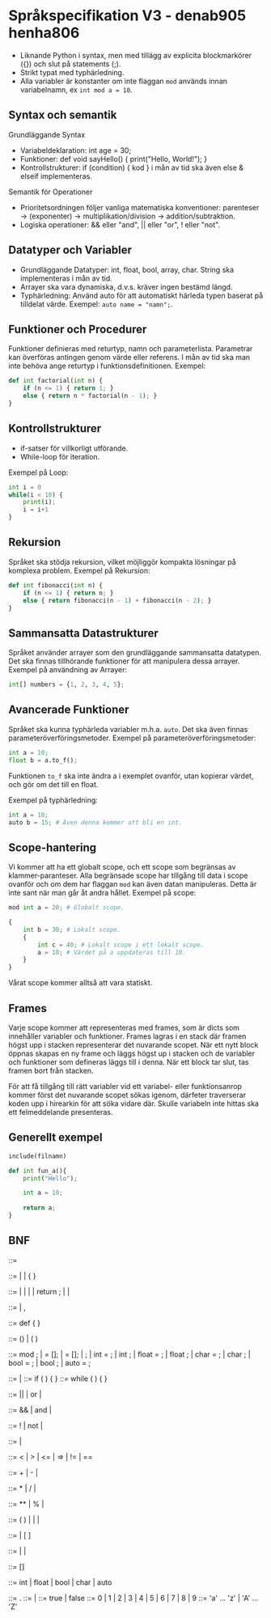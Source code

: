 # Språkspecifikation V3 - denab905 henha806
- Liknande Python i syntax, men med tillägg av explicita blockmarkörer ({}) och slut på statements (;).
- Strikt typat med typhärledning.
- Alla variabler är konstanter om inte flaggan `mod` används innan variabelnamn, ex `int mod a = 10`.

## Syntax och semantik
Grundläggande Syntax
- Variabeldeklaration: int age = 30;
- Funktioner: def void sayHello() { print("Hello, World!"); }
- Kontrollstrukturer: if (condition) { kod } i mån av tid ska även else & elseif implementeras.

Semantik för Operationer
- Prioritetsordningen följer vanliga matematiska konventioner: parenteser -> (exponenter) -> multiplikation/division -> addition/subtraktion.
- Logiska operationer: && eller "and", || eller "or", ! eller "not".

## Datatyper och Variabler
- Grundläggande Datatyper: int, float, bool, array, char. String ska implementeras i mån av tid.
- Arrayer ska vara dynamiska, d.v.s. kräver ingen bestämd längd.
- Typhärledning: Använd auto för att automatiskt härleda typen baserat på tilldelat värde. Exempel: `auto name = "namn";`.

## Funktioner och Procedurer
Funktioner definieras med returtyp, namn och parameterlista. Parametrar kan överföras antingen genom värde eller referens. I mån av tid ska man inte behöva ange returtyp i funktionsdefinitionen. <!-- Ska vara språkbestämt -->
Exempel:

``` python
def int factorial(int n) {
    if (n <= 1) { return 1; }
    else { return n * factorial(n - 1); }
}
```

## Kontrollstrukturer
- if-satser för villkorligt utförande.
- While-loop för iteration.

Exempel på Loop:

``` python
int i = 0
while(i < 10) {
    print(i);
    i = i+1
}
```

## Rekursion
Språket ska stödja rekursion, vilket möjliggör kompakta lösningar på komplexa problem.
Exempel på Rekursion:

``` python
def int fibonacci(int n) {
    if (n <= 1) { return n; }
    else { return fibonacci(n - 1) + fibonacci(n - 2); }
}
```

## Sammansatta Datastrukturer
Språket använder arrayer som den grundläggande sammansatta datatypen. Det ska finnas tillhörande funktioner för att manipulera dessa arrayer.
Exempel på användning av Arrayer:

``` python
int[] numbers = {1, 2, 3, 4, 5};
```

## Avancerade Funktioner
Språket ska kunna typhärleda variabler m.h.a. `auto`. Det ska även finnas parameteröverföringsmetoder.
Exempel på parameteröverföringsmetoder:
``` python
int a = 10;
float b = a.to_f();
```
Funktionen `to_f` ska inte ändra a i exemplet ovanför, utan kopierar värdet, och gör om det till en float.

Exempel på typhärledning:
``` python
int a = 10; 
auto b = 15; # Även denna kommer att bli en int.
```

## Scope-hantering
Vi kommer att ha ett globalt scope, och ett scope som begränsas av klammer-paranteser. Alla begränsade scope har tillgång till data i scope ovanför och om dem har flaggan `mod` kan även datan manipuleras. Detta är inte sant när man går åt andra hållet.
Exempel på scope:
``` python
mod int a = 20; # Globalt scope.

{
    int b = 30; # Lokalt scope.
    {
        int c = 40; # Lokalt scope i ett lokalt scope.
        a = 10; # Värdet på a uppdateras till 10.
    }
}
```
Vårat scope kommer alltså att vara statiskt.

## Frames
Varje scope kommer att representeras med frames, som är dicts som innehåller variabler och funktioner.
Frames lagras i en stack där framen högst upp i stacken representerar det nuvarande scopet.
När ett nytt block öppnas skapas en ny frame och läggs högst up i stacken och de variabler och funktioner som defineras läggs till i denna.
När ett block tar slut, tas framen bort från stacken.

För att få tillgång till rätt variabler vid ett variabel- eller funktionsanrop kommer först det nuvarande scopet sökas igenom, därfeter traverserar koden upp i hirearkin för att söka vidare där. Skulle variabeln inte hittas ska ett felmeddelande presenteras.

## Generellt exempel
``` python
include(filnamn)

def int fun_a(){
	print("Hello");

	int a = 10;
	
	return a;
}
```

## BNF
<program> ::= <scope> 

<scope> ::= <operation> | <operation> <scope> | { <scope> }

<operation> ::= <assignment> 
              | <control> 
              | <function-call> 
              | <function-def> 
              | return <logical-expression>;
              | <logical-expression>
              | <variable-call>  
              
              
<variable-list> ::= <variable-call> | <variable-call> , <variable-list>

<function-def> ::= def <function-call> { <scope> }

<function-call> ::= <variable> () | <variable> ( <variable-list>)

<!------------Tilldelning------------>
<assignment> ::= mod <assignment>;
               | <array> <variable> = [<variable-list>];
               | <array> <variable> = [];
               | <array> <variable>;
               | int <variable> = <expresion>; 
               | int <variable>;
               | float <variable> = <expresion>;
               | float <variable>;
               | char <variable> = <varible-call>; 
               | char <variable>;
               | bool <variable> = <logical-expresion>;
               | bool <variable>;
               | auto <variable> = <logical-expresion>;

<!------------kontrollstrukturer------------>
<control> ::= <if-expression> | <while-expression>
<if-expression> ::= if ( <logical-expression> ) { <scope> }
<while-expression> ::= while ( <logical-expression> ) { <scope> }

<!------------Logiska operationer------------>
<logical-expression> ::= <logical-term> || <logical-expression> 
                       | <logical-term> or <logical-expression> 
                       | <logical-term>

<logical-term> ::= <logical-factor> && <logical-term> 
                 | <logical-factor> and <logical-term> 
                 | <logical-factor>

<logical-factor> ::= ! <logical-factor> 
                   | not <logical-factor> 
                   | <comparison-expression> 

<comparison-expression> ::= <expression> <comparison-operator> <expression>
                          | <expression>
                
<comparison-operator> ::= < | > | <= | => | != | ==

<!------------Metematiska operationer------------>
<expression> ::= <term> + <expression>
               | <term> - <epxression>
               | <term>

<term> ::= <factor> * <term>
         | <factor> / <term>
         | <factor>

<factor> ::= <atom> ** <factor> 
           | <atom> % <factor>
           | <atom>

<atom> ::= ( <expression> )
         | <variable-call>
         | <float>
         | <int> 

<variable-call> ::= <variable> | <variable> [ <int> ]

<variable> ::= <char> | <char><variable> | <variable><digit>

<array> ::= <type>[]

<type> ::= int | float | bool | char | auto

<float> ::=  <int>.<int>
<int> ::= <digit> | <digit><int>
<bool> ::= true | false
<digit> ::= 0 | 1 | 2 | 3 | 4 | 5 | 6 | 7 | 8 | 9
<char> ::= 'a' ... 'z' | 'A' ... 'Z'

